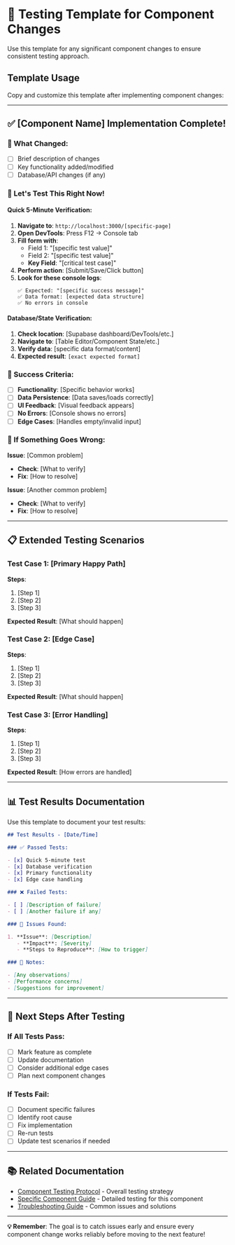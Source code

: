 # 🧪 Testing Template for Component Changes

Use this template for any significant component changes to ensure consistent testing approach.

## Template Usage

Copy and customize this template after implementing component changes:

---

## ✅ [Component Name] Implementation Complete!

### 📝 What Changed:

- [ ] Brief description of changes
- [ ] Key functionality added/modified
- [ ] Database/API changes (if any)

### 🧪 Let's Test This Right Now!

#### Quick 5-Minute Verification:

1. **Navigate to**: `http://localhost:3000/[specific-page]`
2. **Open DevTools**: Press F12 → Console tab
3. **Fill form with**:
   - Field 1: "[specific test value]"
   - Field 2: "[specific test value]"
   - **Key Field**: "[critical test case]"
4. **Perform action**: [Submit/Save/Click button]
5. **Look for these console logs**:
   ```
   ✅ Expected: "[specific success message]"
   ✅ Data format: [expected data structure]
   ✅ No errors in console
   ```

#### Database/State Verification:

1. **Check location**: [Supabase dashboard/DevTools/etc.]
2. **Navigate to**: [Table Editor/Component State/etc.]
3. **Verify data**: [specific data format/content]
4. **Expected result**: `[exact expected format]`

### 🎯 Success Criteria:

- [ ] **Functionality**: [Specific behavior works]
- [ ] **Data Persistence**: [Data saves/loads correctly]
- [ ] **UI Feedback**: [Visual feedback appears]
- [ ] **No Errors**: [Console shows no errors]
- [ ] **Edge Cases**: [Handles empty/invalid input]

### 🐛 If Something Goes Wrong:

**Issue**: [Common problem]

- **Check**: [What to verify]
- **Fix**: [How to resolve]

**Issue**: [Another common problem]

- **Check**: [What to verify]
- **Fix**: [How to resolve]

---

## 📋 Extended Testing Scenarios

### Test Case 1: [Primary Happy Path]

**Steps**:

1. [Step 1]
2. [Step 2]
3. [Step 3]

**Expected Result**: [What should happen]

### Test Case 2: [Edge Case]

**Steps**:

1. [Step 1]
2. [Step 2]
3. [Step 3]

**Expected Result**: [What should happen]

### Test Case 3: [Error Handling]

**Steps**:

1. [Step 1]
2. [Step 2]
3. [Step 3]

**Expected Result**: [How errors are handled]

---

## 📊 Test Results Documentation

Use this template to document your test results:

```markdown
## Test Results - [Date/Time]

### ✅ Passed Tests:

- [x] Quick 5-minute test
- [x] Database verification
- [x] Primary functionality
- [x] Edge case handling

### ❌ Failed Tests:

- [ ] [Description of failure]
- [ ] [Another failure if any]

### 🐛 Issues Found:

1. **Issue**: [Description]
   - **Impact**: [Severity]
   - **Steps to Reproduce**: [How to trigger]

### 📝 Notes:

- [Any observations]
- [Performance concerns]
- [Suggestions for improvement]
```

---

## 🚀 Next Steps After Testing

### If All Tests Pass:

- [ ] Mark feature as complete
- [ ] Update documentation
- [ ] Consider additional edge cases
- [ ] Plan next component changes

### If Tests Fail:

- [ ] Document specific failures
- [ ] Identify root cause
- [ ] Fix implementation
- [ ] Re-run tests
- [ ] Update test scenarios if needed

---

## 📚 Related Documentation

- [Component Testing Protocol](./TESTING_PROTOCOL.md) - Overall testing strategy
- [Specific Component Guide](./COMPONENT_TESTING_GUIDE.md) - Detailed testing for this component
- [Troubleshooting Guide](./TROUBLESHOOTING.md) - Common issues and solutions

---

**💡 Remember**: The goal is to catch issues early and ensure every component change works reliably before moving to the next feature!
